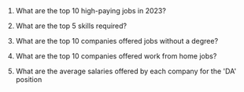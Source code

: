 ## 

1. What are the top 10 high-paying jobs in 2023?

2. What are the top 5 skills required?

3. What are the top 10 companies offered jobs without a degree?

4. What are the top 10 companies offered work from home jobs?

5. What are the average salaries offered by each company for the 'DA' position 
